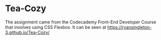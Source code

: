 # Tea-Cozy
The assignment came from the Codecademy Front-End Developer Course that involves using CSS Flexbox.
It can be seen at https://ryansingleton-3.github.io/Tea-Cozy/
